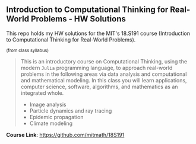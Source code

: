 ## Introduction to Computational Thinking for Real-World Problems - HW Solutions

This repo holds my HW solutions for the MIT's 18.S191 course (Introduction to Computational Thinking for Real-World Problems). 

<sub>(from class syllabus)</sub>
> This is an introductory course on Computational Thinking, using the modern `Julia` programming language, to approach real-world problems in the following areas via data analysis and computational and mathematical modeling. In this class you will learn applications, computer science, software, algorithms, and mathematics as an integrated whole.
> - Image analysis
> - Particle dynamics and ray tracing
> - Epidemic propagation
> - Climate modeling

**Course Link**: https://github.com/mitmath/18S191



